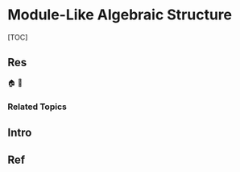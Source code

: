 # Module-Like Algebraic Structure

[TOC]



## Res
🏠 
🚧 


### Related Topics



## Intro



## Ref
